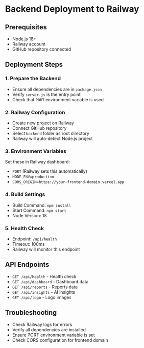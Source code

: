 # Backend Deployment to Railway

## Prerequisites
- Node.js 18+
- Railway account
- GitHub repository connected

## Deployment Steps

### 1. Prepare the Backend
- Ensure all dependencies are in `package.json`
- Verify `server.js` is the entry point
- Check that `PORT` environment variable is used

### 2. Railway Configuration
- Create new project on Railway
- Connect GitHub repository
- Select `backend` folder as root directory
- Railway will auto-detect Node.js project

### 3. Environment Variables
Set these in Railway dashboard:
- `PORT` (Railway sets this automatically)
- `NODE_ENV=production`
- `CORS_ORIGIN=https://your-frontend-domain.vercel.app`

### 4. Build Settings
- Build Command: `npm install`
- Start Command: `npm start`
- Node Version: 18

### 5. Health Check
- Endpoint: `/api/health`
- Timeout: 100ms
- Railway will monitor this endpoint

## API Endpoints
- `GET /api/health` - Health check
- `GET /api/dashboard` - Dashboard data
- `GET /api/reports` - Reports data
- `GET /api/insights` - AI insights
- `GET /api/logo` - Logo images

## Troubleshooting
- Check Railway logs for errors
- Verify all dependencies are installed
- Ensure PORT environment variable is set
- Check CORS configuration for frontend domain

